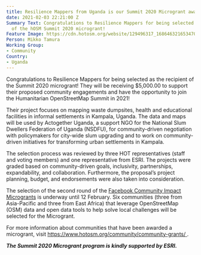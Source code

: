 ```yaml
---
title: Resilience Mappers from Uganda is our Summit 2020 Microgrant awardee!
date: 2021-02-03 22:21:00 Z
Summary Text: Congratulations to Resilience Mappers for being selected as the recipient
  of the hOSM Summit 2020 microgrant!
Feature Image: https://cdn.hotosm.org/website/129496317_168646321653470_7792990792995818211_o.png
Person: Mikko Tamura
Working Group:
- Community
Country:
- Uganda
---
```


Congratulations to Resilience Mappers for being selected as the recipient of the Summit 2020 microgrant! They will be receiving $5,000.00 to support their proposed community engagements and have the opportunity to join the Humanitarian OpenStreetMap Summit in 2021!

Their project focuses on mapping waste dumpsites, health and educational facilities in informal settlements in Kampala, Uganda. The data and maps will be used by Actogether Uganda, a support NGO for the National Slum Dwellers Federation of Uganda (NSDFU), for community-driven negotiation with policymakers for city-wide slum upgrading and to work on community-driven initiatives for transforming urban settlements in Kampala.

The selection process was reviewed by three HOT representatives (staff and voting members) and one representative from ESRI. The projects were graded based on community-driven goals, inclusivity, partnerships, expandability, and collaboration. Furthermore, the proposal’s project planning, budget, and endorsements were also taken into consideration.

The selection of the second round of the [Facebook Community Impact Microgrants](https://wiki.openstreetmap.org/wiki/Humanitarian_OSM_Team/HOT_Microgrants/Community_Impact_Microgrants_2021) is underway until 12 February. Six communities (three from Asia-Pacific and three from East Africa) that leverage OpenStreetMap (OSM) data and open data tools to help solve local challenges will be selected for the Microgrant.

For more information about communities that have been awarded a microgrant, visit [https://www.hotosm.org/community/community-grants/ ](https://www.hotosm.org/community/community-grants/).

***The Summit 2020 Microgrant program is kindly supported by ESRI.***
